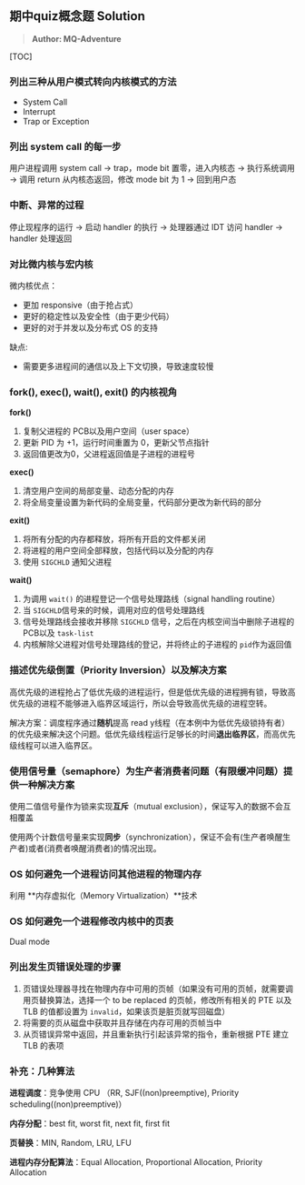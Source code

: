 ## 期中**quiz**概念题 Solution

> **Author: MQ-Adventure**

[TOC]

### 列出三种从用户模式转向内核模式的方法

- System Call
- Interrupt
- Trap or Exception

### 列出 system call 的每一步

用户进程调用 system call -> trap，mode bit 置零，进入内核态 -> 执行系统调用 -> 调用 return 从内核态返回，修改 mode bit 为 1 -> 回到用户态

### 中断、异常的过程

停止现程序的运行 -> 启动 handler 的执行 -> 处理器通过 IDT 访问 handler -> handler 处理返回

### 对比微内核与宏内核

微内核优点：

- 更加 responsive（由于抢占式）
- 更好的稳定性以及安全性（由于更少代码）
- 更好的对于并发以及分布式 OS 的支持

缺点:

- 需要更多进程间的通信以及上下文切换，导致速度较慢

### fork(), exec(), wait(), exit() 的内核视角

**fork()**

1. 复制父进程的 PCB以及用户空间（user space）
2. 更新 PID 为 +1，运行时间重置为 0，更新父节点指针
3. 返回值更改为0，父进程返回值是子进程的进程号

**exec()**

1. 清空用户空间的局部变量、动态分配的内存
2. 将全局变量设置为新代码的全局变量，代码部分更改为新代码的部分

**exit()**

1. 将所有分配的内存都释放，将所有开启的文件都关闭
2. 将进程的用户空间全部释放，包括代码以及分配的内存
3. 使用  `SIGCHLD` 通知父进程

**wait()**

1. 为调用 `wait()` 的进程登记一个信号处理路线（signal handling routine）
2. 当 `SIGCHLD`信号来的时候，调用对应的信号处理路线
3. 信号处理路线会接收并移除 `SIGCHLD` 信号，之后在内核空间当中删除子进程的 PCB以及 `task-list`
4. 内核解除父进程对信号处理路线的登记，并将终止的子进程的 `pid`作为返回值

### 描述优先级倒置（Priority Inversion）以及解决方案

高优先级的进程抢占了低优先级的进程运行，但是低优先级的进程拥有锁，导致高优先级的进程不能够进入临界区域运行，所以会导致高优先级的进程空转。

解决方案：调度程序通过**随机**提高 read y线程（在本例中为低优先级锁持有者）的优先级来解决这个问题。低优先级线程运行足够长的时间**退出临界区**，而高优先级线程可以进入临界区。

### 使用信号量（semaphore）为生产者消费者问题（有限缓冲问题）提供一种解决方案

使用二值信号量作为锁来实现**互斥**（mutual exclusion），保证写入的数据不会互相覆盖

使用两个计数信号量来实现**同步**（synchronization），保证不会有(生产者唤醒生产者)或者(消费者唤醒消费者)的情况出现。

### OS 如何避免一个进程访问其他进程的物理内存

利用 **内存虚拟化（Memory Virtualization）**技术

### OS 如何避免一个进程修改内核中的页表

Dual mode

### 列出发生页错误处理的步骤

1. 页错误处理器寻找在物理内存中可用的页帧（如果没有可用的页帧，就需要调用页替换算法，选择一个 to be replaced 的页帧，修改所有相关的 PTE 以及 TLB 的值都设置为 `invalid`，如果该页是脏页就写回磁盘）
2. 将需要的页从磁盘中获取并且存储在内存可用的页帧当中
3. 从页错误异常中返回，并且重新执行引起该异常的指令，重新根据 PTE 建立 TLB 的表项

### 补充：几种算法

**进程调度**：竞争使用 CPU （RR, SJF((non)preemptive), Priority scheduling((non)preemptive)）

**内存分配**：best fit, worst fit, next fit, first fit

**页替换**：MIN, Random, LRU, LFU

**进程内存分配算法**：Equal Allocation, Proportional Allocation, Priority Allocation
